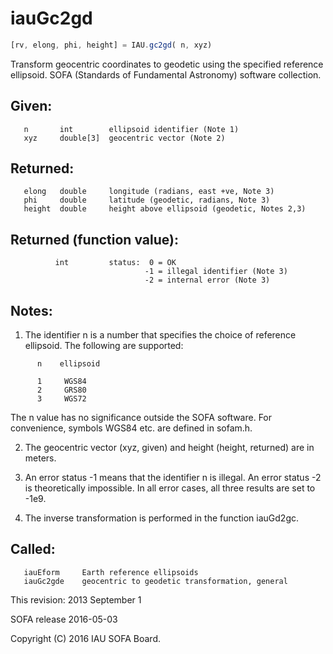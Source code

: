 # iauGc2gd

```js
[rv, elong, phi, height] = IAU.gc2gd( n, xyz)
```

Transform geocentric coordinates to geodetic using the specified
reference ellipsoid.
SOFA (Standards of Fundamental Astronomy) software collection.


## Given:
```
   n       int        ellipsoid identifier (Note 1)
   xyz     double[3]  geocentric vector (Note 2)
```

## Returned:
```
   elong   double     longitude (radians, east +ve, Note 3)
   phi     double     latitude (geodetic, radians, Note 3)
   height  double     height above ellipsoid (geodetic, Notes 2,3)
```

## Returned (function value):
```
          int         status:  0 = OK
                              -1 = illegal identifier (Note 3)
                              -2 = internal error (Note 3)
```

## Notes:

1) The identifier n is a number that specifies the choice of
   reference ellipsoid.  The following are supported:

```
      n    ellipsoid

      1     WGS84
      2     GRS80
      3     WGS72
```

   The n value has no significance outside the SOFA software.  For
   convenience, symbols WGS84 etc. are defined in sofam.h.

2) The geocentric vector (xyz, given) and height (height, returned)
   are in meters.

3) An error status -1 means that the identifier n is illegal.  An
   error status -2 is theoretically impossible.  In all error cases,
   all three results are set to -1e9.

4) The inverse transformation is performed in the function iauGd2gc.

## Called:
```
   iauEform     Earth reference ellipsoids
   iauGc2gde    geocentric to geodetic transformation, general
```

This revision:  2013 September 1

SOFA release 2016-05-03

Copyright (C) 2016 IAU SOFA Board.